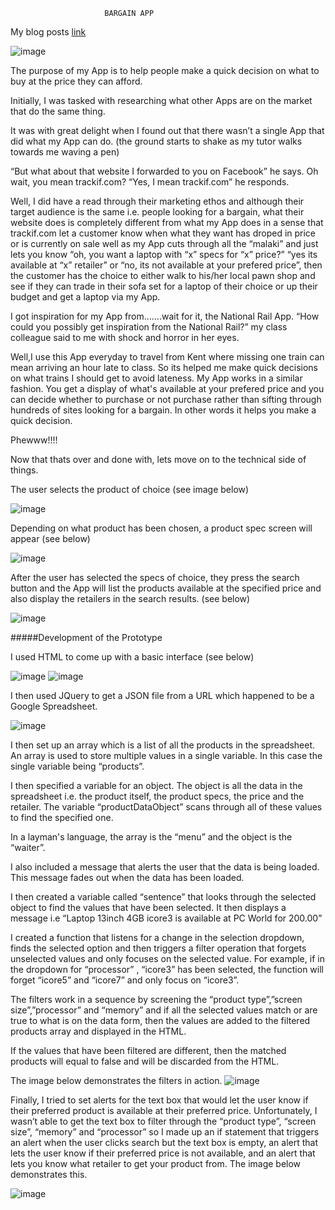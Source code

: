                          BARGAIN APP

My blog posts
[link](http://www.fourthfloor.me/blogs/isekajja/category/web14203/)

![image](http://www.fourthfloor.me/blogs/isekajja/files/2014/11/b1.png)



The purpose of my App is to help people make a quick decision on what to buy at the price they can afford.

Initially, I was tasked with researching what other Apps are on the market that do the same thing.

It was with great delight when I found out that there wasn’t a single App that did what my App can do. (the ground starts to shake as my tutor walks towards me waving a pen)

“But what about that website I forwarded to you on Facebook” he says. Oh wait, you mean trackif.com? “Yes, I mean trackif.com” he responds.

Well, I did have a read through their marketing ethos and although their target audience is the same i.e. people looking for a bargain, what their website does is completely different from what my App does in a sense that trackif.com let a customer know when what they want has droped in price or is currently on sale well as my App cuts through all the “malaki” and just lets you know “oh, you want a laptop with “x” specs for “x” price?” “yes its available at “x” retailer” or “no, its not available at your prefered price”, then the customer has the choice to either walk to his/her local pawn shop and see if they can trade in their sofa set for a laptop of their choice or up their budget and get a laptop via my App.

I got inspiration for my App from…….wait for it, the National Rail App. “How could you possibly get inspiration from the National Rail?” my class colleague said to me with shock and horror in her eyes. 

Well,I use this App everyday to travel from Kent where missing one train can mean arriving an hour late to class. So its helped me make quick decisions on what trains I should get to avoid lateness. My App works in a similar fashion. You get a display of what's available at your prefered price and you can decide whether to purchase or not purchase rather than sifting through hundreds of sites looking for a bargain. In other words it helps you make a quick decision.

Phewww!!!!

Now that thats over and done with, lets move on to the technical side of things.

The user selects the product of choice (see image below)

![image](http://www.fourthfloor.me/blogs/isekajja/files/2014/11/b2.png)

Depending on what product has been chosen, a product spec screen will appear (see below)

![image](http://www.fourthfloor.me/blogs/isekajja/files/2014/11/b3.png)


After the user has selected the specs of choice, they press the search button and the App will list the products available at the specified price and also display the retailers in the search results. (see below)

 ![image](http://www.fourthfloor.me/blogs/isekajja/files/2014/11/b4.png)


#####Development of the Prototype

I used HTML to come up with a basic interface (see below)

![image](http://www.fourthfloor.me/blogs/isekajja/files/2014/12/ScreenShot-2014-12-04-at1.33.50AM.png)
![image](http://www.fourthfloor.me/blogs/isekajja/files/2014/12/Screen-Shot-2014-12-04-at-1.34.36-AM.png)


I then used JQuery to get a JSON file from a URL which happened to be a Google Spreadsheet.

![image](http://www.fourthfloor.me/blogs/isekajja/files/2014/12/Screen-Shot-2014-12-04-at-2.02.46-AM.png)

I then set up an array which is a list of all the products in the spreadsheet. An array is used to store multiple values in a single variable. In this case the single variable being “products”.

I then specified a variable for an object. The object is all the data in the spreadsheet i.e. the product itself, the product specs, the price and the retailer. The variable “productDataObject” scans through all of these values to find the specified one.

In a layman's language, the array is the “menu” and the object is the “waiter”. 

I also included a message that alerts the user that the data is being loaded. This message fades out when the data has been loaded.

I then created a variable called “sentence” that looks through the selected object to find the values that have been selected. It then displays a message i.e “Laptop 13inch 4GB icore3 is available at PC World for 200.00”

I created a function that listens for a change in the selection dropdown, finds the selected option and then triggers a filter operation that forgets unselected values and only focuses on the selected value. For example, if in the dropdown for “processor” , “icore3” has been selected, the function will forget “icore5” and “icore7” and only focus on “icore3”.

The filters work in a sequence by screening the “product type”,”screen size”,”processor” and “memory” and if all the selected values match or are true to what is on the data form, then the values are added to the filtered products array and displayed in the HTML. 

If the values that have been filtered are different, then the matched products will equal to false and will be discarded from the HTML.

The image below demonstrates the filters in action.
![image](http://www.fourthfloor.me/blogs/isekajja/files/2014/12/Screen-Shot-2014-12-04-at-2.45.33-PM.png)

Finally, I tried to set alerts for the text box that would let the user know if their preferred product is available at their preferred price. Unfortunately, I wasn’t able to get the text box to filter through the “product type”, “screen size”, “memory” and “processor” so I made up an if statement that triggers an alert when the user clicks search but the text box is empty, an alert that lets the user know if their preferred price is not available, and an alert that lets you know what retailer to get your product from. The image below demonstrates this.

![image](http://www.fourthfloor.me/blogs/isekajja/files/2014/12/Screen-Shot-2014-12-04-at-2.45.53-PM.png)
 






